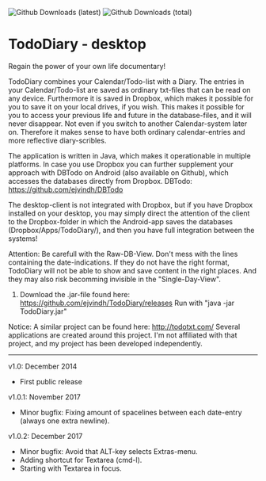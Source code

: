 ![Github Downloads (latest)](https://img.shields.io/github/downloads/ejvindh/TodoDiary/latest/total.svg?style=flat-square)
![Github Downloads (total)](https://img.shields.io/github/downloads/ejvindh/TodoDiary/total.svg?style=flat-square)

TodoDiary - desktop
===================

Regain the power of your own life documentary!

TodoDiary combines your Calendar/Todo-list with a Diary. The entries in your Calendar/Todo-list are saved as ordinary txt-files that can be read on any device. Furthermore it is saved in Dropbox, which makes it possible for you to save it on your local drives, if you wish. This makes it possible for you to access your previous life and future in the database-files, and it will never disappear. Not even if you switch to another Calendar-system later on. Therefore it makes sense to have both ordinary calendar-entries and more reflective diary-scribles.

The application is written in Java, which makes it operationable in multiple platforms. In case you use Dropbox you can further supplement your approach with DBTodo on Android (also available on Github), which accesses the databases directly from Dropbox.
DBTodo: https://github.com/ejvindh/DBTodo

The desktop-client is not integrated with Dropbox, but if you have Dropbox installed on your desktop, you may simply direct the attention of the client to the Dropbox-folder in which the Android-app saves the databases (Dropbox/Apps/TodoDiary/), and then you have full integration between the systems!

Attention: Be carefull with the Raw-DB-View. Don't mess with the lines containing the date-indications. If they do not have the right format, TodoDiary will not be able to show and save content in the right places. And they may also risk becomming invisible in the "Single-Day-View".
	  
1) Download the .jar-file found here:
https://github.com/ejvindh/TodoDiary/releases
Run with "java -jar TodoDiary.jar"

Notice: A similar project can be found here: http://todotxt.com/
Several applications are created around this project. I'm not affiliated with that project, and my project has been developed independently.

---------------
v1.0: December 2014
- First public release

v1.0.1: November 2017
- Minor bugfix: Fixing amount of spacelines between each date-entry (always one extra newline).

v1.0.2: December 2017
- Minor bugfix: Avoid that ALT-key selects Extras-menu. 
- Adding shortcut for Textarea (cmd-l).
- Starting with Textarea in focus.
